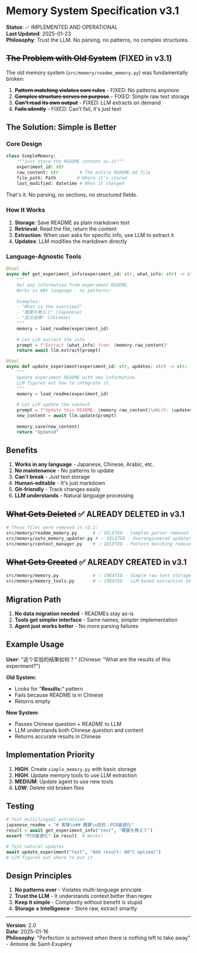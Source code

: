 # Memory System Specification v3.1

**Status**: ✅ IMPLEMENTED AND OPERATIONAL  
**Last Updated**: 2025-01-23  
**Philosophy**: Trust the LLM. No parsing, no patterns, no complex structures.

## ~~The Problem with Old System~~ (FIXED in v3.1)

The old memory system (`src/memory/readme_memory.py`) was fundamentally broken:

1. ~~**Pattern matching violates core rules**~~ - FIXED: No patterns anymore
2. ~~**Complex structure serves no purpose**~~ - FIXED: Simple raw text storage
3. ~~**Can't read its own output**~~ - FIXED: LLM extracts on demand
4. ~~**Fails silently**~~ - FIXED: Can't fail, it's just text

## The Solution: Simple is Better

### Core Design

```python
class SimpleMemory:
    """Just store the README content as-is"""
    experiment_id: str
    raw_content: str        # The entire README.md file
    file_path: Path        # Where it's stored
    last_modified: datetime # When it changed
```

That's it. No parsing, no sections, no structured fields.

### How It Works

1. **Storage**: Save README as plain markdown text
2. **Retrieval**: Read the file, return the content
3. **Extraction**: When user asks for specific info, use LLM to extract it
4. **Updates**: LLM modifies the markdown directly

### Language-Agnostic Tools

```python
@tool
async def get_experiment_info(experiment_id: str, what_info: str) -> str:
    """
    Get any information from experiment README.
    Works in ANY language - no patterns!
    
    Examples:
    - "What is the overview?"
    - "概要を教えて" (Japanese)
    - "显示结果" (Chinese)
    """
    memory = load_readme(experiment_id)
    
    # Let LLM extract the info
    prompt = f"Extract {what_info} from: {memory.raw_content}"
    return await llm.extract(prompt)

@tool
async def update_experiment(experiment_id: str, updates: str) -> str:
    """
    Update experiment README with new information.
    LLM figures out how to integrate it.
    """
    memory = load_readme(experiment_id)
    
    # Let LLM update the content
    prompt = f"Update this README: {memory.raw_content}\nWith: {updates}"
    new_content = await llm.update(prompt)
    
    memory.save(new_content)
    return "Updated"
```

## Benefits

1. **Works in any language** - Japanese, Chinese, Arabic, etc.
2. **No maintenance** - No patterns to update
3. **Can't break** - Just text storage
4. **Human-editable** - It's just markdown
5. **Git-friendly** - Track changes easily
6. **LLM understands** - Natural language processing

## ~~What Gets Deleted~~ ✅ ALREADY DELETED in v3.1

```bash
# These files were removed in v3.1:
src/memory/readme_memory.py      # ✅ DELETED - Complex parser removed
src/memory/auto_memory_updater.py # ✅ DELETED - Overengineered updater removed
src/memory/context_manager.py    # ✅ DELETED - Pattern matching removed
```

## ~~What Gets Created~~ ✅ ALREADY CREATED in v3.1

```bash
src/memory/memory.py             # ✅ CREATED - Simple raw text storage
src/memory/memory_tools.py       # ✅ CREATED - LLM-based extraction tools
```

## Migration Path

1. **No data migration needed** - READMEs stay as-is
2. **Tools get simpler interface** - Same names, simpler implementation
3. **Agent just works better** - No more parsing failures

## Example Usage

**User**: "这个实验的结果如何？" (Chinese: "What are the results of this experiment?")

**Old System**: 
- Looks for "**Results:**" pattern
- Fails because README is in Chinese
- Returns empty

**New System**:
- Passes Chinese question + README to LLM
- LLM understands both Chinese question and content
- Returns accurate results in Chinese

## Implementation Priority

1. **HIGH**: Create `simple_memory.py` with basic storage
2. **HIGH**: Update memory tools to use LLM extraction  
3. **MEDIUM**: Update agent to use new tools
4. **LOW**: Delete old broken files

## Testing

```python
# Test multilingual extraction
japanese_readme = "# 実験\n## 概要\n目的：PCR最適化"
result = await get_experiment_info("test", "概要を教えて")
assert "PCR最適化" in result  # Works!

# Test natural updates
await update_experiment("test", "Add result: 60°C optimal")
# LLM figures out where to put it
```

## Design Principles

1. **No patterns ever** - Violates multi-language principle
2. **Trust the LLM** - It understands context better than regex
3. **Keep it simple** - Complexity without benefit is stupid
4. **Storage ≠ Intelligence** - Store raw, extract smartly

---

**Version**: 2.0  
**Date**: 2025-01-16  
**Philosophy**: "Perfection is achieved when there is nothing left to take away" - Antoine de Saint-Exupéry